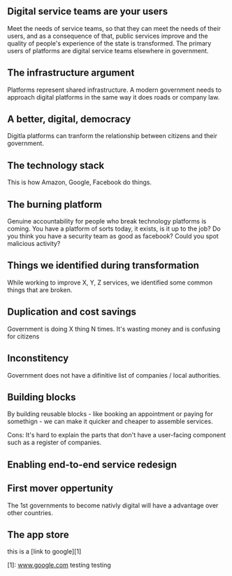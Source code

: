 <!-- TITLE: Explaining government as a platform-->
<!-- SUBTITLE: Different strategies and mataphors -->


## Digital service teams are your users

Meet the needs of service teams, so that they can meet the needs of their users, and as a consequence of that, public services improve and the quality of people's experience of the state is transformed. The primary users of platforms are digital service teams elsewhere in government.

## The infrastructure argument

Platforms represent shared infrastructure. A modern government needs to approach digital platforms in the same way it does roads or company law.


## A better, digital, democracy

Digitla platforms can tranform the relationship between citizens and their government.

## The technology stack

This is how Amazon, Google, Facebook do things.

## The burning platform

Genuine accountability for people who break technology platforms is coming. You have a platform of sorts today, it exists, is it up to the job? Do you think you have a security team as good as facebook? Could you spot malicious activity?


## Things we identified during transformation

While working to improve X, Y, Z services, we identified some common things that are broken.

## Duplication and cost savings

Government is doing X thing N times. It's wasting money and is confusing for citizens


## Inconstitency

Government does not have a difinitive list of companies / local authorities. 

## Building blocks

By building reusable blocks - like booking an appointment or paying for somethign - we can make it quicker and cheaper to assemble services.

Cons: It's hard to explain the parts that don't have a user-facing component such as a register of companies.

## Enabling end-to-end service redesign


## First mover oppertunity

The 1st governments to become nativly digital will have a advantage over other countries.

## The app store

this is a [link to google][1]

[1]: www.google.com testing testing

